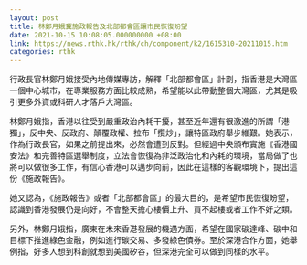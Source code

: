 ```yaml
---
layout: post
title: 林鄭月娥冀施政報告及北部都會區讓市民恢復盼望
date: 2021-10-15 10:08:05.000000000 +08:00
link: https://news.rthk.hk/rthk/ch/component/k2/1615310-20211015.htm
categories: rthk
---
```


行政長官林鄭月娥接受內地傳媒專訪，解釋「北部都會區」計劃，指香港是大灣區一個中心城市，在專業服務方面比較成熟，希望能以此帶動整個大灣區，尤其是吸引更多外資或科研人才落戶大灣區。

林鄭月娥指，香港以往受到嚴重政治內耗干擾，甚至近年還有很激進的所謂「港獨」，反中央、反政府、顛覆政權、拉布「攬炒」，讓特區政府舉步維艱。她表示，作為行政長官，如果之前提出來，必然會遭到反對。但經過中央頒布實施《香港國安法》和完善特區選舉制度，立法會恢復為非泛政治化和內耗的環境，當局做了也將可以做很多工作，有信心香港可以邁步向前，因此在這樣的客觀環境下，提出這份《施政報告》。

她又認為，《施政報告》或者「北部都會區」的最大目的，是希望市民恢復盼望，認識到香港發展仍是向好，不會整天擔心樓價上升、買不起樓或者工作不好之類。

另外，林鄭月娥指，廣東在未來香港發展的機遇方面，希望在國家碳達峰、碳中和目標下推進綠色金融，例如進行碳交易、多發綠色債券。至於深港合作方面，她舉例指，好多人想到科創就想到美國矽谷，但深港完全可以做到同樣的水平。
